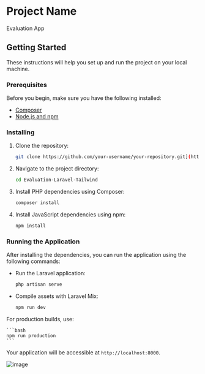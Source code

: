 # Project Name

Evaluation App

## Getting Started

These instructions will help you set up and run the project on your local machine.

### Prerequisites

Before you begin, make sure you have the following installed:

- [Composer](https://getcomposer.org/)
- [Node.js and npm](https://nodejs.org/)

### Installing

1. Clone the repository:

    ```bash
    git clone https://github.com/your-username/your-repository.git](https://github.com/safwanyusop220/Evaluation-Laravel-Tailwind.git
    ```

2. Navigate to the project directory:

    ```bash
    cd Evaluation-Laravel-Tailwind
    ```

3. Install PHP dependencies using Composer:

    ```bash
    composer install
    ```

4. Install JavaScript dependencies using npm:

    ```bash
    npm install
    ```

### Running the Application

After installing the dependencies, you can run the application using the following commands:

- Run the Laravel application:

    ```bash
    php artisan serve
    ```

- Compile assets with Laravel Mix:

    ```bash
    npm run dev
    ```

For production builds, use:

    ```bash
    npm run production
    ```

Your application will be accessible at `http://localhost:8000`.


![image](https://github.com/safwanyusop220/Evaluation-Laravel-Tailwind/assets/80865545/e6085725-c861-4736-9e3b-e9132a937c71)
